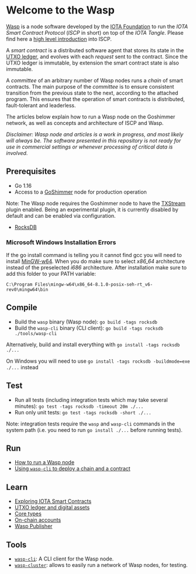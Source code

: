 # Welcome to the Wasp

[Wasp](https://github.com/iotaledger/wasp) is a node software developed by the
[IOTA Foundation](http://iota.org) to run the _IOTA Smart Contract Protocol_
(_ISCP_ in short) on top of the _IOTA Tangle_. Please find here a [high level
introduction](https://blog.iota.org/an-introduction-to-iota-smart-contracts-16ea6f247936)
into ISCP.

A _smart contract_ is a distributed software agent that stores its state in the
[UTXO ledger](misc/utxo.md), and evolves with each _request_ sent to
the contract. Since the UTXO ledger is immutable, by extension the smart
contract state is also immutable.

A _committee_ of an arbitrary number of Wasp nodes runs a _chain_ of smart
contracts. The main purpose of the _committee_ is to ensure consistent
transition from the previous state to the next, according to the attached
program. This ensures that the operation of smart contracts is distributed,
fault-tolerant and leaderless.

The articles below explain how to run a Wasp node on the Goshimmer network, as
well as concepts and architecture of ISCP and Wasp.

_Disclaimer: Wasp node and articles is a work in progress, and most likely will
always be. The software presented in this repository is not ready for use in
commercial settings or whenever processing of critical data is involved._

## Prerequisites

- Go 1.16
- Access to a [GoShimmer](https://github.com/iotaledger/goshimmer) node for
  production operation

Note: The Wasp node requires the Goshimmer node to have the
[TXStream](https://github.com/iotaledger/goshimmer/tree/master/plugins/txstream)
plugin enabled. Being an experimental plugin, it is currently disabled by default and can
be enabled via configuration.

- [RocksDB](https://github.com/facebook/rocksdb/blob/master/INSTALL.md)

### Microsoft Windows Installation Errors

If the go install command is telling you it cannot find gcc you will need to
install [MinGW-w64](https://sourceforge.net/projects/mingw-w64/). When you do
make sure to select *x86_64* architecture instead of the preselected *i686*
architecture. After installation make sure to add this folder to your PATH variable:

```
C:\Program Files\mingw-w64\x86_64-8.1.0-posix-seh-rt_v6-rev0\mingw64\bin
```

## Compile

- Build the `wasp` binary (Wasp node): `go build -tags rocksdb`
- Build the `wasp-cli` binary (CLI client): `go build -tags rocksdb ./tools/wasp-cli`

Alternatively, build and install everything with `go install -tags rocksdb ./...`

On Windows you will need to use `go install -tags rocksdb -buildmode=exe ./...` instead

## Test

- Run all tests (including integration tests which may take several minutes): `go test -tags rocksdb -timeout 20m ./...`
- Run only unit tests: `go test -tags rocksdb -short ./...`

Note: integration tests require the `wasp` and `wasp-cli` commands
in the system path (i.e. you need to run `go install ./...` before running
tests).

## Run

- [How to run a Wasp node](misc/runwasp.md)
- [Using `wasp-cli` to deploy a chain and a contract](misc/deploy.md)

## Learn

- [Exploring IOTA Smart Contracts](tutorial/readme.md)
- [UTXO ledger and digital assets](misc/utxo.md)
- [Core types](misc/coretypes.md)
- [On-chain accounts](misc/accounts.md)
- [Wasp Publisher](misc/publisher.md)

## Tools

- [`wasp-cli`](https://github.com/iotaledger/wasp/tree/master/tools/wasp-cli): A CLI client for the Wasp node.
- [`wasp-cluster`](https://github.com/iotaledger/wasp/tree/master/tools/cluster/wasp-cluster): allows to easily run
  a network of Wasp nodes, for testing.

